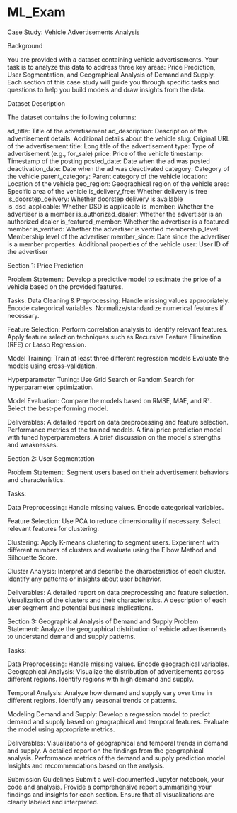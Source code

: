 # ML_Exam


Case Study: Vehicle Advertisements Analysis

Background

You are provided with a dataset containing vehicle advertisements. Your task is to analyze this data to address three key areas: Price Prediction, User Segmentation, and Geographical Analysis of Demand and Supply. Each section of this case study will guide you through specific tasks and questions to help you build models and draw insights from the data.

Dataset Description

The dataset contains the following columns:

ad_title: Title of the advertisement
ad_description: Description of the advertisement
details: Additional details about the vehicle
slug: Original URL of the advertisement
title: Long title of the advertisement
type: Type of advertisement (e.g., for_sale)
price: Price of the vehicle
timestamp: Timestamp of the posting
posted_date: Date when the ad was posted
deactivation_date: Date when the ad was deactivated
category: Category of the vehicle
parent_category: Parent category of the vehicle
location: Location of the vehicle
geo_region: Geographical region of the vehicle
area: Specific area of the vehicle
is_delivery_free: Whether delivery is free
is_doorstep_delivery: Whether doorstep delivery is available
is_dsd_applicable: Whether DSD is applicable
is_member: Whether the advertiser is a member
is_authorized_dealer: Whether the advertiser is an authorized dealer
is_featured_member: Whether the advertiser is a featured member
is_verified: Whether the advertiser is verified
membership_level: Membership level of the advertiser
member_since: Date since the advertiser is a member
properties: Additional properties of the vehicle
user: User ID of the advertiser

Section 1: Price Prediction

Problem Statement: Develop a predictive model to estimate the price of a vehicle based on the provided features.

Tasks:
Data Cleaning & Preprocessing:
Handle missing values appropriately.
Encode categorical variables.
Normalize/standardize numerical features if necessary.

Feature Selection:
Perform correlation analysis to identify relevant features.
Apply feature selection techniques such as Recursive Feature Elimination (RFE) or Lasso Regression.

Model Training:
Train at least three different regression models 
Evaluate the models using cross-validation.

Hyperparameter Tuning:
Use Grid Search or Random Search for hyperparameter optimization.

Model Evaluation:
Compare the models based on RMSE, MAE, and R².
Select the best-performing model.

Deliverables:
A detailed report on data preprocessing and feature selection.
Performance metrics of the trained models.
A final price prediction model with tuned hyperparameters.
A brief discussion on the model's strengths and weaknesses.

Section 2: User Segmentation

Problem Statement: Segment users based on their advertisement behaviors and characteristics.

Tasks:

Data Preprocessing:
Handle missing values.
Encode categorical variables.

Feature Selection:
Use PCA to reduce dimensionality if necessary.
Select relevant features for clustering.

Clustering:
Apply K-means clustering to segment users.
Experiment with different numbers of clusters and evaluate using the Elbow Method and Silhouette Score.

Cluster Analysis:
Interpret and describe the characteristics of each cluster.
Identify any patterns or insights about user behavior.

Deliverables:
A detailed report on data preprocessing and feature selection.
Visualization of the clusters and their characteristics.
A description of each user segment and potential business implications.

Section 3: Geographical Analysis of Demand and Supply
Problem Statement: Analyze the geographical distribution of vehicle advertisements to understand demand and supply patterns.

Tasks:

Data Preprocessing:
Handle missing values.
Encode geographical variables.
Geographical Analysis:
Visualize the distribution of advertisements across different regions.
Identify regions with high demand and supply.

Temporal Analysis:
Analyze how demand and supply vary over time in different regions.
Identify any seasonal trends or patterns.

Modeling Demand and Supply:
Develop a regression model to predict demand and supply based on geographical and temporal features.
Evaluate the model using appropriate metrics.

Deliverables:
Visualizations of geographical and temporal trends in demand and supply.
A detailed report on the findings from the geographical analysis.
Performance metrics of the demand and supply prediction model.
Insights and recommendations based on the analysis.

Submission Guidelines
Submit a well-documented Jupyter notebook, your code and analysis.
Provide a comprehensive report summarizing your findings and insights for each section.
Ensure that all visualizations are clearly labeled and interpreted.

